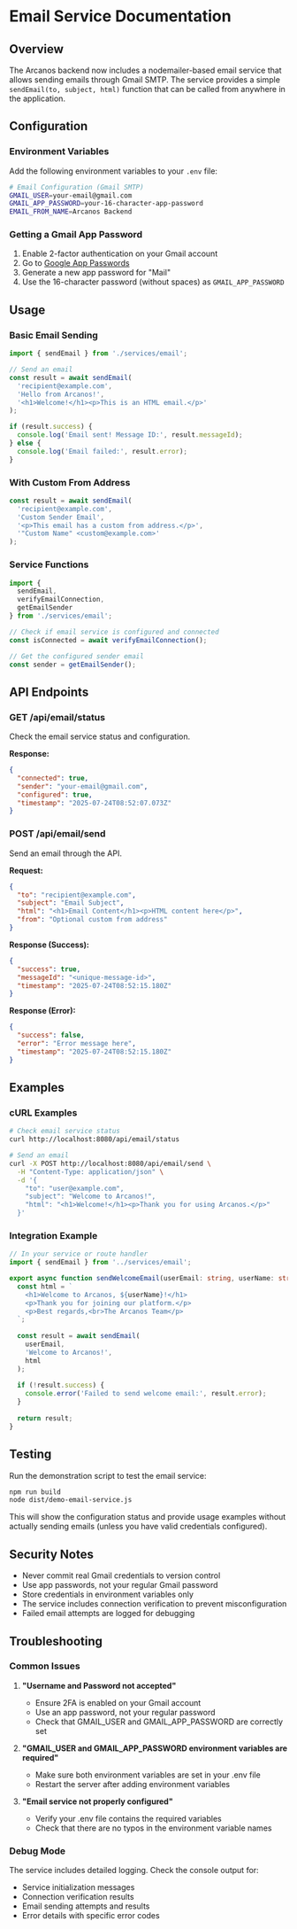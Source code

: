 # Email Service Documentation

## Overview
The Arcanos backend now includes a nodemailer-based email service that allows sending emails through Gmail SMTP. The service provides a simple `sendEmail(to, subject, html)` function that can be called from anywhere in the application.

## Configuration

### Environment Variables
Add the following environment variables to your `.env` file:

```bash
# Email Configuration (Gmail SMTP)
GMAIL_USER=your-email@gmail.com
GMAIL_APP_PASSWORD=your-16-character-app-password
EMAIL_FROM_NAME=Arcanos Backend
```

### Getting a Gmail App Password
1. Enable 2-factor authentication on your Gmail account
2. Go to [Google App Passwords](https://support.google.com/accounts/answer/185833)
3. Generate a new app password for "Mail"
4. Use the 16-character password (without spaces) as `GMAIL_APP_PASSWORD`

## Usage

### Basic Email Sending
```typescript
import { sendEmail } from './services/email';

// Send an email
const result = await sendEmail(
  'recipient@example.com',
  'Hello from Arcanos!',
  '<h1>Welcome!</h1><p>This is an HTML email.</p>'
);

if (result.success) {
  console.log('Email sent! Message ID:', result.messageId);
} else {
  console.log('Email failed:', result.error);
}
```

### With Custom From Address
```typescript
const result = await sendEmail(
  'recipient@example.com',
  'Custom Sender Email',
  '<p>This email has a custom from address.</p>',
  '"Custom Name" <custom@example.com>'
);
```

### Service Functions
```typescript
import { 
  sendEmail, 
  verifyEmailConnection, 
  getEmailSender 
} from './services/email';

// Check if email service is configured and connected
const isConnected = await verifyEmailConnection();

// Get the configured sender email
const sender = getEmailSender();
```

## API Endpoints

### GET /api/email/status
Check the email service status and configuration.

**Response:**
```json
{
  "connected": true,
  "sender": "your-email@gmail.com",
  "configured": true,
  "timestamp": "2025-07-24T08:52:07.073Z"
}
```

### POST /api/email/send
Send an email through the API.

**Request:**
```json
{
  "to": "recipient@example.com",
  "subject": "Email Subject",
  "html": "<h1>Email Content</h1><p>HTML content here</p>",
  "from": "Optional custom from address"
}
```

**Response (Success):**
```json
{
  "success": true,
  "messageId": "<unique-message-id>",
  "timestamp": "2025-07-24T08:52:15.180Z"
}
```

**Response (Error):**
```json
{
  "success": false,
  "error": "Error message here",
  "timestamp": "2025-07-24T08:52:15.180Z"
}
```

## Examples

### cURL Examples
```bash
# Check email service status
curl http://localhost:8080/api/email/status

# Send an email
curl -X POST http://localhost:8080/api/email/send \
  -H "Content-Type: application/json" \
  -d '{
    "to": "user@example.com",
    "subject": "Welcome to Arcanos!",
    "html": "<h1>Welcome!</h1><p>Thank you for using Arcanos.</p>"
  }'
```

### Integration Example
```typescript
// In your service or route handler
import { sendEmail } from '../services/email';

export async function sendWelcomeEmail(userEmail: string, userName: string) {
  const html = `
    <h1>Welcome to Arcanos, ${userName}!</h1>
    <p>Thank you for joining our platform.</p>
    <p>Best regards,<br>The Arcanos Team</p>
  `;
  
  const result = await sendEmail(
    userEmail,
    'Welcome to Arcanos!',
    html
  );
  
  if (!result.success) {
    console.error('Failed to send welcome email:', result.error);
  }
  
  return result;
}
```

## Testing

Run the demonstration script to test the email service:

```bash
npm run build
node dist/demo-email-service.js
```

This will show the configuration status and provide usage examples without actually sending emails (unless you have valid credentials configured).

## Security Notes

- Never commit real Gmail credentials to version control
- Use app passwords, not your regular Gmail password
- Store credentials in environment variables only
- The service includes connection verification to prevent misconfiguration
- Failed email attempts are logged for debugging

## Troubleshooting

### Common Issues

1. **"Username and Password not accepted"**
   - Ensure 2FA is enabled on your Gmail account
   - Use an app password, not your regular password
   - Check that GMAIL_USER and GMAIL_APP_PASSWORD are correctly set

2. **"GMAIL_USER and GMAIL_APP_PASSWORD environment variables are required"**
   - Make sure both environment variables are set in your .env file
   - Restart the server after adding environment variables

3. **"Email service not properly configured"**
   - Verify your .env file contains the required variables
   - Check that there are no typos in the environment variable names

### Debug Mode
The service includes detailed logging. Check the console output for:
- Service initialization messages
- Connection verification results
- Email sending attempts and results
- Error details with specific error codes